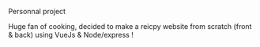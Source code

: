 Personnal project

Huge fan of cooking, decided to make a reicpy website from scratch (front & back) using VueJs & Node/express !

